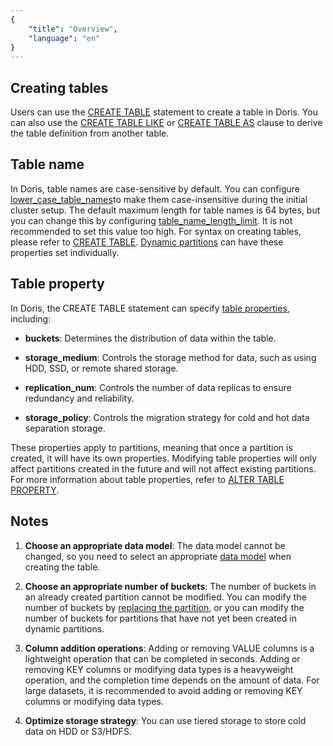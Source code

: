 ```yaml
---
{
    "title": "Overview",
    "language": "en"
}
---
```


## Creating tables

Users can use the [CREATE TABLE](../sql-manual/sql-statements/table-and-view/table/CREATE-TABLE) statement to create a table in Doris. You can also use the [CREATE TABLE LIKE](../sql-manual/sql-statements/table-and-view/table/CREATE-TABLE#create-table--like) or [CREATE TABLE AS](../sql-manual/sql-statements/table-and-view/table/CREATE-TABLE#create-table--as-select-also-referred-to-as-ctas) clause to derive the table definition from another table.

## Table name

In Doris, table names are case-sensitive by default. You can configure [lower_case_table_names](../admin-manual/config/fe-config.md)to make them case-insensitive during the initial cluster setup. The default maximum length for table names is 64 bytes, but you can change this by configuring [table_name_length_limit](../admin-manual/config/fe-config.md). It is not recommended to set this value too high. For syntax on creating tables, please refer to [CREATE TABLE](../sql-manual/sql-statements/table-and-view/table/CREATE-TABLE). [Dynamic partitions](data-partitioning/dynamic-partitioning.md) can have these properties set individually.

## Table property

In Doris, the CREATE TABLE statement can specify [table properties](../sql-manual/sql-statements/table-and-view/table/CREATE-TABLE#properties), including:

- **buckets**: Determines the distribution of data within the table.

- **storage_medium**: Controls the storage method for data, such as using HDD, SSD, or remote shared storage.

- **replication_num**: Controls the number of data replicas to ensure redundancy and reliability.

- **storage_policy**: Controls the migration strategy for cold and hot data separation storage.

These properties apply to partitions, meaning that once a partition is created, it will have its own properties. Modifying table properties will only affect partitions created in the future and will not affect existing partitions. For more information about table properties, refer to [ALTER TABLE PROPERTY](../sql-manual/sql-statements/table-and-view/table/ALTER-TABLE-PROPERTY).

## Notes

1. **Choose an appropriate data model**: The data model cannot be changed, so you need to select an appropriate [data model](../table-design/data-model/overview.md) when creating the table.

2. **Choose an appropriate number of buckets**: The number of buckets in an already created partition cannot be modified. You can modify the number of buckets by [replacing the partition](../data-operate/delete/table-temp-partition.md), or you can modify the number of buckets for partitions that have not yet been created in dynamic partitions.

3. **Column addition operations**: Adding or removing VALUE columns is a lightweight operation that can be completed in seconds. Adding or removing KEY columns or modifying data types is a heavyweight operation, and the completion time depends on the amount of data. For large datasets, it is recommended to avoid adding or removing KEY columns or modifying data types.

4. **Optimize storage strategy**: You can use tiered storage to store cold data on HDD or S3/HDFS.
